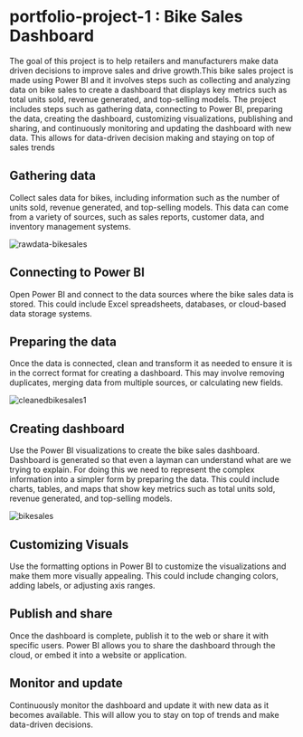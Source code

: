 # portfolio-project-1 : Bike Sales Dashboard
The goal of this project is to help retailers and manufacturers make data driven decisions to improve sales and drive growth.This bike sales project is made using Power BI and it involves steps such as collecting and analyzing data on bike sales to create a dashboard that displays key metrics such as total units sold, revenue generated, and top-selling models. The project includes steps such as gathering data, connecting to Power BI, preparing the data, creating the dashboard, customizing visualizations, publishing and sharing, and continuously monitoring and updating the dashboard with new data. This allows for data-driven decision making and staying on top of sales trends

## Gathering data
Collect sales data for bikes, including information such as the number of units sold, revenue generated, and top-selling models. This data can come from a variety of sources, such as sales reports, customer data, and inventory management systems.

![rawdata-bikesales](https://user-images.githubusercontent.com/79984668/212315568-c9d6fdf4-7c08-4b21-a2fb-22ae1e4d7622.PNG)

## Connecting to Power BI 
Open Power BI and connect to the data sources where the bike sales data is stored. This could include Excel spreadsheets, databases, or cloud-based data storage systems.

## Preparing the data
Once the data is connected, clean and transform it as needed to ensure it is in the correct format for creating a dashboard. This may involve removing duplicates, merging data from multiple sources, or calculating new fields.

![cleanedbikesales1](https://user-images.githubusercontent.com/79984668/212315631-7a776353-010b-4dc9-ab7a-852947424ef0.PNG)


## Creating dashboard
Use the Power BI visualizations to create the bike sales dashboard. Dashboard is generated so that even a layman can understand what are we trying to explain. For doing this we need to represent the complex information into a simpler form by preparing the data. This could include charts, tables, and maps that show key metrics such as total units sold, revenue generated, and top-selling models.

![bikesales](https://user-images.githubusercontent.com/79984668/212314152-46bb1550-26c0-409e-8f58-6883b2882b25.PNG)


## Customizing Visuals
Use the formatting options in Power BI to customize the visualizations and make them more visually appealing. This could include changing colors, adding labels, or adjusting axis ranges.

## Publish and share
Once the dashboard is complete, publish it to the web or share it with specific users. Power BI allows you to share the dashboard through the cloud, or embed it into a website or application.

## Monitor and update 
Continuously monitor the dashboard and update it with new data as it becomes available. This will allow you to stay on top of trends and make data-driven decisions.

